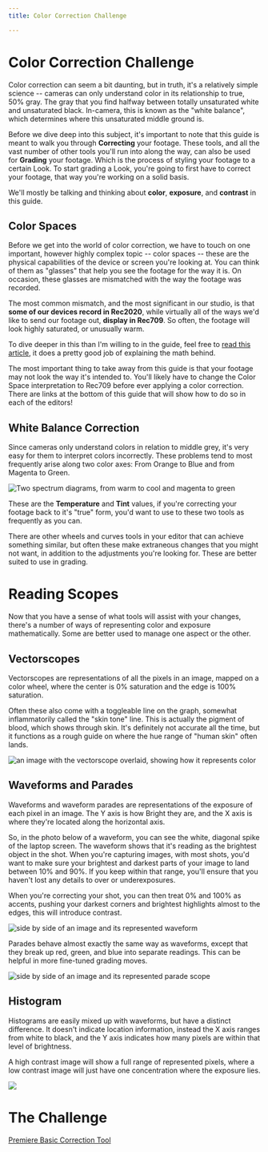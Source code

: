 ```yaml
---
title: Color Correction Challenge

---
```


# Color Correction Challenge

Color correction can seem a bit daunting, but in truth, it's a relatively simple science -- cameras can only understand color in its relationship to true, 50% gray. The gray that you find halfway between totally unsaturated white and unsaturated black. In-camera, this is known as the "white balance", which determines where this unsaturated middle ground is. 

Before we dive deep into this subject, it's important to note that this guide is meant to walk you through **Correcting** your footage. These tools, and all the vast number of other tools you'll run into along the way, can also be used for **Grading** your footage. Which is the process of styling your footage to a certain Look. To start grading a Look, you're going to first have to correct your footage, that way you're working on a solid basis. 

We'll mostly be talking and thinking about **color**, **exposure**, and **contrast** in this guide. 

## Color Spaces

Before we get into the world of color correction, we have to touch on one important, however highly complex topic -- color spaces -- these are the physical capabilities of the device or screen you're looking at. You can think of them as "glasses" that help you see the footage for the way it is. On occasion, these glasses are mismatched with the way the footage was recorded. 

The most common mismatch, and the most significant in our studio, is that **some of our devices record in Rec2020**, while virtually all of the ways we'd like to send our footage out, **display in Rec709**. So often, the footage will look highly saturated, or unusually warm. 

To dive deeper in this than I'm willing to in the guide, feel free to [read this article](https://blog.frame.io/2020/02/03/color-spaces-101/#:~:text=A%20color%20space%20describes%20a,device%20to%20reproduce%20color%20information.), it does a pretty good job of explaining the math behind. 

The most important thing to take away from this guide is that your footage may not look the way it's intended to. You'll likely have to change the Color Space interpretation to Rec709 before ever applying a color correction. There are links at the bottom of this guide that will show how to do so in each of the editors!

## White Balance Correction

Since cameras only understand colors in relation to middle grey, it's very easy for them to interpret colors incorrectly. These problems tend to most frequently arise along two color axes: From Orange to Blue and from Magenta to Green. 

![Two spectrum diagrams, from warm to cool and magenta to green](https://fujifilm-x.com/en-gb/wp-content/uploads/sites/16/2021/03/LEARNINGCENTRE_Hue-Guide.jpg)

These are the **Temperature** and **Tint** values, if you're correcting your footage back to it's "true" form, you'd want to use to these two tools as frequently as you can. 

There are other wheels and curves tools in your editor that can achieve something similar, but often these make extraneous changes that you might not want, in addition to the adjustments you're looking for. These are better suited to use in grading.

# Reading Scopes

Now that you have a sense of what tools will assist with your changes, there's a number of ways of representing color and exposure mathematically. Some are better used to manage one aspect or the other.

## Vectorscopes

Vectorscopes are representations of all the pixels in an image, mapped on a color wheel, where the center is 0% saturation and the edge is 100% saturation. 

Often these also come with a toggleable line on the graph, somewhat inflammatorily called the "skin tone" line. This is actually the pigment of blood, which shows through skin. It's definitely not accurate all the time, but it functions as a rough guide on where the hue range of "human skin" often lands. 

![an image with the vectorscope overlaid, showing how it represents color](https://assets.videomaker.com/2023/01/Bladerunner-vs.jpg)

## Waveforms and Parades

Waveforms and waveform parades are representations of the exposure of each pixel in an image. The Y axis is how Bright they are, and the X axis is where they're located along the horizontal axis. 

So, in the photo below of a waveform, you can see the white, diagonal spike of the laptop screen. The waveform shows that it's reading as the brightest object in the shot. When you're capturing images, with most shots, you'd want to make sure your brightest and darkest parts of your image to land between 10% and 90%. If you keep within that range, you'll ensure that you haven't lost any details to over or underexposures. 

When you're correcting your shot, you can then treat 0% and 100% as accents, pushing your darkest corners and brightest highlights almost to the edges, this will introduce contrast. 

![side by side of an image and its represented waveform](https://assets-global.website-files.com/5fd7a213a5e698012d472938/6086f2454d060f62125ac267_px53miL0PLQN3IuD-mZ7nNCDCqH0GHMYbpobD9hvfgZyqB9LxECMWJ8GatKkwOQPc5sTVAH_ZZbovVx7lKx0P0r3L1lCnK-nOxGvpz7TvONmuNsespWcvEdFBXQZi4UBobZpnJY0.png)

Parades behave almost exactly the same way as waveforms, except that they break up red, green, and blue into separate readings. This can be helpful in more fine-tuned grading moves. 

![side by side of an image and its represented parade scope](https://www.filmconvert.com/blog/wp-content/uploads/RGB-Parade_resize.jpg)

## Histogram

Histograms are easily mixed up with waveforms, but have a distinct difference. It doesn't indicate location information, instead the X axis ranges from white to black, and the Y axis indicates how many pixels are within that level of brightness. 

A high contrast image will show a full range of represented pixels, where a low contrast image will just have one concentration where the exposure lies. 

![](https://www.shutterbug.com/images/styles/600_wide/public/promoh61617.png)

# The Challenge



[Premiere Basic Correction Tool](/oZ-gdwPLSG-uTADkbOPwCw)